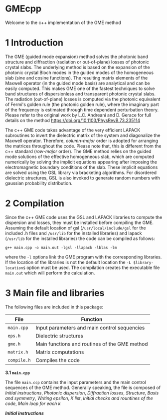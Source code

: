 # GMEcpp
Welcome to the c++ implementation of the GME method

# 1   Introduction

The GME (guided mode expansion) method solves the photonic band structure and diffraction (radiation or out-of-plane) losses of photonic crystal slabs. The underlying method is based on the expansion of the photonic crystal Bloch modes in the guided modes of the homogeneous slab (sine and cosine functions). The resulting matrix elements of the Maxwell operator (in the guided mode basis) are analytical and can be easily computed. This makes GME one of the fastest techniques to solve band structures of dispersionless and transparent photonic crystal slabs. The radiation (out-of-plane) losses is computed via the photonic equivalent of Fermi's golden rule (the photonic golden rule), where the imaginary part of the frequency is estimated through time dependent perturbation theory. Please refer to the original work by L.C. Andreani and D. Gerace for full details on the method https://doi.org/10.1103/PhysRevB.73.235114

The c++ GME code takes advantage of the very efficient LAPACK subroutines to invert the dielectric matrix of the system and diagonalize the Maxwell operator. Therefore, *column-major* order is adopted for arranging the matrices throughout the code. Please note that, this is different from the c++ standard (*row-major* order). The GME method relies on the guided mode solutions of the effective homogeneous slab, which are computed numerically by solving the implicit equations appearing after imposing the electromagnetic boundary conditions of the slab. These implicit equations are solved using the GSL library via bracketing algorithms. For disordered dielectric structures, GSL is also invoked to generate random numbers with gaussian probability distribution.

# 2   Compilation

Since the c++ GME code uses the GSL and LAPACK libraries to compute the dispersion and losses, they must be installed before compiling the GME. Assuming the default location of gsl (`/usr/local/include/gsl` for the included .h files and `/usr/lib` for the installed libraries) and lapack (`/usr/lib` for the installed libraries) the code can be compiled as follows:
```
g++ main.cpp -o main.out -lgsl -llapack -lblas -lm
```
where the `-l` options link the GME program with the corresponding libraries. If the location of the libraries is not the default location the `-L $library-location$` option must be used. The compilation creates the executable file `main.out` which will perform the calculation.

# 3   Main file and libraries

The following files are included in this package:

| File  | Function  |
|-------|-----------|
|`main.cpp`|Input parameters and main control sequencies| 
|`eps.h`|Dielectric structures|
|`gme.h`|Main functions and routines of the GME method|
|`matrix.h`|Matrix computations|
|`compile.h`|Compiles the code|

**3.1   `main.cpp`**

The file `main.ccp` contains the input parameters and the main control sequences of the GME method. Generally speaking, the file is composed of *Initial instructions*, *Photonic dispersion*, *Diffraction losses*, *Structure*, *Basis and symmetry*, *Writing epsilon*, *K list*, *Initial checks and rountines of the code*, *Main loop for each k*

**_Initial instructions_**





<!-- <img src="https://render.githubusercontent.com/render/math?math=e^{i \pi} = -1"> -->
